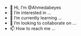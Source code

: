 - 👋 Hi, I’m @Ahmedabeyes
- 👀 I’m interested in ...
- 🌱 I’m currently learning ...
- 💞️ I’m looking to collaborate on ...
- 📫 How to reach me ...

<!---
Ahmedabeyes/Ahmedabeyes is a ✨ special ✨ repository because its `README.md` (this file) appears on your GitHub profile.
You can click the Preview link to take a look at your changes.
--->
